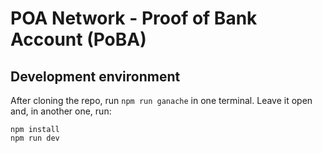 # POA Network - Proof of Bank Account (PoBA)

## Development environment

After cloning the repo, run `npm run ganache` in one terminal. Leave it open
and, in another one, run:

```
npm install
npm run dev
```
